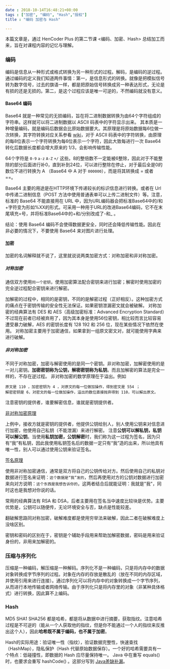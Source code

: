 ```yaml
---
date : 2018-10-14T16:48:21+08:00
tags : ["加密", "编码", "Hash","授权"]
title : "编码 加密与 Hash"

---
```


本篇文章是，通过 HenCoder Plus 的第二节课 <编码、加密、Hash> 总结加工而来，旨在对课程内容的记忆与理解。

### 编码
编码是信息从一种形式或格式转换为另一种形式的过程。解码，是编码的逆过程。通过编码的定义我们知道两件事情：第一，是信息形式的转换。就像是把模拟信号转为数字信号，过去的旗语一样，都是把原始信号转换成另一种表达形式，无论是有损的还是无损的。第二，是这个过程应该是唯一可逆的，不然编码就没有意义。

#### Base64 编码
Base64 就是一种常见的无损编码，旨在将二进制数据转换为由64个字符组成的字符串。这样就可以将二进制数据以 ASCII 码表中的字符显示出来。
其本质是一种增量编码，就是编码后数据会比原始数据要大。其原理是将原始数据每6位做一次转换，其字符转换对应关系参看 [wiki](https://zh.wikipedia.org/wiki/Base64)，对于 ASCII 码表中的字符转换，由原理的每8位表示一个字符转换为每6位表示一个字符，因此大致每进行一次 Base64 转化后数据长度都会增大原来的 1/3，会影响传输性能。

64个字符是 `0-9` `a-z` `A-Z` `+/` 这些。8的整倍数不一定能被6整除，因此对于不能整除的部分后面进行补0，直到补到24位，可以进行整除在停止，对于最后全是0的数位不进行转换为 A （Base64 中 A 对于 `000000`），而是将其转换成 = 或者 ==。

Base64 主要的用途是在HTTP环境下传递较长的标识信息进行转换。或者在 Url 中传递二进制信息（POST 方法中使用普通表单可以上传二进制文件）等。注意，标准的 Base64 不能直接用在 URL 中，因为URL编码器会把标准Base64中的/和+字符变为形如%XX的形式。可采用一种用于URL的改进Base64编码，它不在末尾填充=号，并将标准Base64中的+和/分别改成了-和_ 。

结论：使用 Base64 编码不会使得数据更安全，同时还会降低传输性能。因此在非必要的情况下，不要使用 Base64 来对图片进行处理。

#### 加密
加密的名词解释就不说了，这里就说说两类加密方式：对称加密和非对称加密。

##### 对称加密
通信双方使用`同一个密钥`，使用加密算法配合密钥来进行加密；解密时使用加密的完全逆过程配合密钥来进行解密。

加解密的过程中，相同的是密钥，不同的是解密过程（正好相反）。这种加密方式的痛点在于密钥传输的安全性无法保证。如果密钥泄漏密文就会被破解。
对称加密的经典算法有 DES 和 AES（高级加密标准：Advanced Encryption Standard）不过现在前者已经被弃用了，因为其本身是使用56位密钥，相比较而言比较容易遭受暴力破解，AES 的密钥长度有 128 192 和 256 位，现在某些情况下依然在使用。
对称加密主要用于加密通信，如果拿到一组原文密文对，就可能使用字典来进行破解。

##### 非对称加密
不同于对称加密，加密与解密使用的是同一个密钥。非对称加密，加解密使用的是一对儿密钥。**加密密钥称为公钥，解密密钥称为私钥**。而且加解密的算法是完全一样的，不存在逆过程。
非对称加密的数学原理在于溢出。例如

    原文是 110 ，加密密钥为 4 ，对原文的每一位做加操作，得到密文是 554 ；
    解密密钥是 6，对密文的每一位做加操作，溢出的数位直接抛弃得到 110，可以解出原文。

注意密钥的提供者，谁要解密信息，谁就是密钥提供者。

[非对称加密原理]()

上例中，接收方就是密钥的提供者，他提供公钥给别人，别人使用公钥来对信息进行加密，他使用自己私钥（不能泄漏）来进行解密。
注意**公钥可以解私钥，私钥可以解公钥**。当使用**私钥加密，公钥解密**时，我们称为这一过程为签名，因为只有“我”有私钥，因此我使用私钥签名后的数据一定只有“我”造的出来，所以他具有唯一性，别人可以通过使用公钥来验证签名。

[签名原理]()

使用非对称加密通信，通常是双方将自己的公钥传给对方。然后使用自己的私钥对数据进行签名来证明：`这个数据是“我”发的`，然后再使用对方的公钥对数据进行加密来向对方说明：`这个东西是我想告诉你的`，这两者结合后就能证明：我就是"我"，同时这也是我想对你说的话。

常用的经典算法有 RSA 和 DSA，后者主要用在签名当中速度比较块是优势。主要优势是，公钥可以随便传，无论环境安全与否，缺点是性能较差。

翻破解思路同对称加密，破解难度都是使用穷举法来破解，因此二者在破解难度上没啥区别。

密钥和密码的区别在于，密钥是个辅助手段用来帮助加解密数据，密码是用来验证身份的，非用来加解密的。


### 压缩与序列化
压缩是一种编码，解压缩是一种解码。序列化不是一种编码，只是将内存中的数据对象转换成字节序列的过程。对象在内存的存放是散乱的（放在不同的内存区域，并使用引用来进行连接）。通过序列化可以将内存中的对象转换成一个字节序列，从而进行本地传输或者网络传输。由于序列化只是将内存里的对象（非某种具体格式）进行转换，因此算不上编码。

### Hash
MD5 SHA1 SHA256 都是哈希，都是将从数据中进行摘要，获取指纹。注意哈希过程是不可逆的（能从一个人获取他的指纹，但是你不能通过一个人的指纹来反推出这个人），因此**哈希既不属于编码，也不属于加密**。

Hash的实际用途：验证唯一性（指纹），验证数据完整性，快速查找（HashMap），隐私保护（Hash 代替原始数据保存）。一个好的哈希需要具有一个特点：低碰撞性，即数据的 Hash 应尽量保持唯一。
Java 中在重写 equals() 时，也要求会重写 hashCode() 。这部分写到 [Java差缺补漏](/post/Java差缺补漏/)。
  
